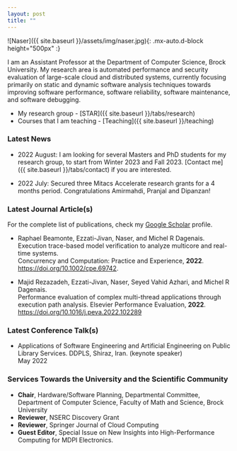 ```yaml
---
layout: post
title: ""
---
```


![Naser]({{ site.baseurl }}/assets/img/naser.jpg){: .mx-auto.d-block height="500px" :}

I am an Assistant Professor at the Department of Computer Science, Brock University. My research area is automated performance and security 
evaluation of large-scale cloud and distributed systems, currently focusing primarily on static and dynamic software analysis techniques 
towards improving software performance, software reliability, software maintenance, and software debugging.

* My research group - [STAR]({{ site.baseurl }}/tabs/research)
* Courses that I am teaching - [Teaching]({{ site.baseurl }}/teaching)

### Latest News

* 2022 August: I am looking for several Masters and PhD students for my research group, to start from Winter 2023 and Fall 2023. 
  [Contact me]({{ site.baseurl }}/tabs/contact) if you are interested.

* 2022 July: Secured three Mitacs Accelerate research grants for a 4 months period. Congratulations Amirmahdi, Pranjal and Dipanzan!

### Latest Journal Article(s)

For the complete list of publications, check my [Google Scholar](https://scholar.google.com/citations?hl=en&user=sJWcLv8AAAAJ&view_op=list_works&sortby=pubdate) 
profile.

* Raphael Beamonte, Ezzati-Jivan, Naser, and Michel R Dagenais.\
  Execution trace-based model verification to analyze multicore and real-time systems.\
  Concurrency and Computation: Practice and Experience, **2022**.\
  https://doi.org/10.1002/cpe.69742.

* Majid Rezazadeh, Ezzati-Jivan, Naser, Seyed Vahid Azhari, and Michel R Dagenais.\
  Performance evaluation of complex multi-thread applications through execution path analysis.
  Elsevier Performance Evaluation, **2022**.\
  https://doi.org/10.1016/j.peva.2022.102289
  
### Latest Conference Talk(s)

* Applications of Software Engineering and Artificial Engineering on Public Library Services. DDPLS, Shiraz, Iran. (keynote speaker)\
  May 2022
  
### Services Towards the University and the Scientific Community

* **Chair**,  Hardware/Software Planning, Departmental Committee, \
  Department of Computer Science, Faculty of Math and Science, Brock University
* **Reviewer**, NSERC Discovery Grant
* **Reviewer**, Springer Journal of Cloud Computing
* **Guest Editor**, Special Issue on New Insights into High-Performance Computing for MDPI Electronics.
